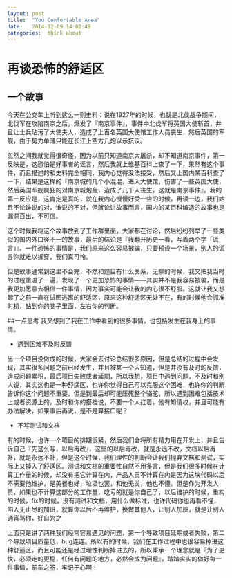 ```yaml
---
layout: post
title:  "You Confortable Area"
date:   2014-12-09 14:02:48
categories:  think about
---
```

再谈恐怖的舒适区
===

## 一个故事
今天在公交车上听到这么一则史料：说在1927年的时候，也就是北伐战争期间，北伐军在攻陷南京之后，爆发了『南京事件』，事件中北伐军将英国大使斩首，并且让士兵玷污了大使夫人，造成了上百名英国大使馆工作人员丧生，然后英国的军舰，由于势力单薄只能在长江上空方几炮以示抗议。

忽然之间我就觉得很奇怪，因为以前只知道南京大屠杀，却不知道南京事件，第一反映是，这恐怕是好事者的谣言，然后我就上维基百科上查了一下，果然有这个事件，而且描述的和史料完全相同，我内心觉得没法接受，然后又上国内某百科查了一下，结果是这样的『南京城的几个小混混，进入大使馆，伤害了一些英国大使，然后英国军舰疯狂的对南京城炮轰，造成了几千人丧生，这就是南京事件』，我的第一反应是，这肯定是真的，就在我内心慢慢好受一些的时候，再读一边，我们姑且不论谁说的对，谁说的不对，但就论讲故事而言，国内的某百科编造的故事也是漏洞百出，不可信。

这个时候我将这个故事放到了工作群里面，大家都在讨论，然后纷纷列举了一些类似的国内外口径不一的故事，最后的结论是『我翻开历史一看，写着两个字「谎言」』。一件恐怖的事情是，我们原来这么容易被骗，只要预设一个场景，别人的谎言你就难以拆穿，我们真可怜。

但是故事通常到这里不会完，不然和题目有什么关系，无聊的时候，我又把我当时的过程重温了一遍，发现了一个更加恐怖的事情——其实并不是我容易被骗，而是我更加愿意去相信一件事情，因为事实可能会让我的内心很不舒服。这就让我又想起了之前一直在试图逃离的舒适区，原来这种舒适区无处不在，有的时候他会抓准时机，钻到你的脑子里面，左右你的判断。

##一点思考
我又想到了我在工作中看到的很多事情，也包括发生在我身上的事情。

*    遇到困难不及时反馈

当一个项目没做成的时候，大家会去讨论总结很多原因，但是总结的过程中会发现，其实很多问题之前已经发生，并且被某一个人知道，但是并没有及时的反馈，造成问题累积，最后项目失败或者延期，所以我想，项目中遇到问题，不及时和别人说，其实这也是一种舒适区，也许你觉得自己可以克服这个困难，也许你的判断告诉你这个问题不重要，但是到最后却可能压死整个骆驼，所以遇到困难包括技术上或者资源上的，及时和你的搭档说，不要一个人扛着，他有知情权，并且可能有办法解决，如果事后再说，是不是算接口呢？

*    不写测试和文档

有的时候，也许一个项目的排期很紧，然后我们会将所有精力用在开发上，并且告诉自己『先这么写，以后再改』，这里的以后再改，就是永远不改，文档以后再补，就是永远不补，但是这个时候，我们理性的判断会让我们抛弃文档和测试，实际上又掉入了舒适区。测试和文档的重要性自然不用多言，但是我们很多时候在计算工作量的时候，却没有把它计算在内，产品人员不计算在内是因为这块代码以后不需要他维护，是美餐也好，垃圾也罢，和他无关，他也不懂。但是作为开发人员，如果也不计算这部分的工作量，吃亏的就是你自己了，以后维护的时候，重构的时候，fix的时候，没有测试和文档，用什么做标准，也许代码你也再看不懂，陷入无止尽的加班，就算你以后不再维护，换做其他人，让别人加班，就是让别人通宵骂你，好自为之

上面只是讲了两种我们经常容易遇见的问题，第一个导致项目延期或者失败，第二个导致项目质量低，bug连连。所以有的时候，我们在工作过程中也很容易掉进这种舒适区，而且可能还是经过理性判断掉进去的，所以秉承一个理念就是『为了更快，必须走的更稳，任何有问题的地方，必然会成为问题』，踏踏实实的做好每一件事情，前车之签，牢记于心啊！

[jekyll]:      http://jekyllrb.com
[jekyll-gh]:   https://github.com/jekyll/jekyll
[jekyll-help]: https://github.com/jekyll/jekyll-help
